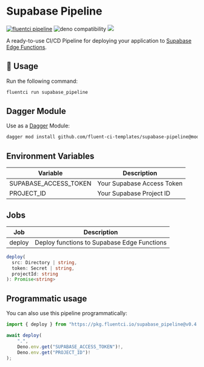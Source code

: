 # Supabase Pipeline

[![fluentci pipeline](https://img.shields.io/badge/dynamic/json?label=pkg.fluentci.io&labelColor=%23000&color=%23460cf1&url=https%3A%2F%2Fapi.fluentci.io%2Fv1%2Fpipeline%2Fsupabase_pipeline&query=%24.version)](https://pkg.fluentci.io/supabase_pipeline)
![deno compatibility](https://shield.deno.dev/deno/^1.37)
[![](https://img.shields.io/codecov/c/gh/fluent-ci-templates/supabase-pipeline)](https://codecov.io/gh/fluent-ci-templates/supabase-pipeline)

A ready-to-use CI/CD Pipeline for deploying your application to [Supabase Edge Functions](https://supabase.com/edge-functions).

## 🚀 Usage

Run the following command:

```bash
fluentci run supabase_pipeline
```

## Dagger Module

Use as a [Dagger](https://dagger.io) Module:

```bash
dagger mod install github.com/fluent-ci-templates/supabase-pipeline@mod
```

## Environment Variables

| Variable              | Description                   |
|-----------------------|-------------------------------|
| SUPABASE_ACCESS_TOKEN | Your Supabase Access Token    |
| PROJECT_ID            | Your Supabase Project ID      |


## Jobs

| Job         | Description                                                |
|-------------|------------------------------------------------------------|
| deploy      | Deploy functions to Supabase Edge Functions                |

```typescript
deploy(
  src: Directory | string,
  token: Secret | string,
  projectId: string
): Promise<string>
```

## Programmatic usage

You can also use this pipeline programmatically:

```typescript
import { deploy } from "https://pkg.fluentci.io/supabase_pipeline@v0.4.0/mod.ts";

await deploy(
    ".", 
    Deno.env.get("SUPABASE_ACCESS_TOKEN")!, 
    Deno.env.get("PROJECT_ID")!
);

```

